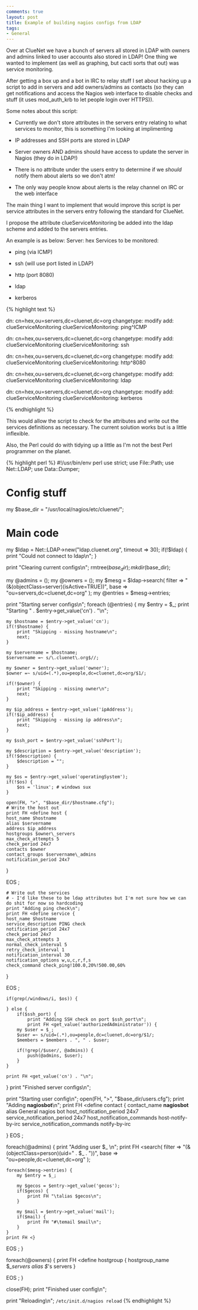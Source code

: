 ```yaml
---
comments: true
layout: post
title: Example of building nagios configs from LDAP
tags:
- General
---
```


Over at ClueNet we have a bunch of servers all stored in LDAP with owners and admins linked to user accounts also stored in LDAP! One thing we wanted to implement (as well as graphing, but cacti sorts that out) was service monitoring.

After getting a box up and a bot in IRC to relay stuff I set about hacking up a script to add in servers and add owners/admins as contacts (so they can get notifications and access the Nagios web interface to disable checks and stuff (it uses mod_auth_krb to let people login over HTTPS)).

Some notes about this script:



    
  * Currently we don't store attributes in the servers entry relating to what services to monitor, this is something I'm looking at implimenting

    
  * IP addresses and SSH ports are stored in LDAP

    
  * Server owners AND admins should have access to update the server in Nagios (they do in LDAP!)

    
  * There is no attribute under the users entry to determine if we _should_ notify them about alerts so we don't atm!

    
  * The only way people know about alerts is the relay channel on IRC or the web interface


The main thing I want to implement that would improve this script is per service attributes in the servers entry following the standard for ClueNet.

I propose the attribute clueServiceMonitoring be added into the ldap scheme and added to the servers entries.

An example is as below:
Server: hex
Services to be monitored:

    
  * ping (via ICMP)

    
  * ssh (will use port listed in LDAP)

    
  * http (port 8080)

    
  * ldap

    
  * kerberos


{% highlight text %}

dn: cn=hex,ou=servers,dc=cluenet,dc=org
 changetype: modify
 add: clueServiceMonitoring
 clueServiceMonitoring: ping^ICMP

dn: cn=hex,ou=servers,dc=cluenet,dc=org
 changetype: modify
 add: clueServiceMonitoring
 clueServiceMonitoring: ssh

dn: cn=hex,ou=servers,dc=cluenet,dc=org
 changetype: modify
 add: clueServiceMonitoring
 clueServiceMonitoring: http^8080

dn: cn=hex,ou=servers,dc=cluenet,dc=org
 changetype: modify
 add: clueServiceMonitoring
 clueServiceMonitoring: ldap

dn: cn=hex,ou=servers,dc=cluenet,dc=org
 changetype: modify
 add: clueServiceMonitoring
 clueServiceMonitoring: kerberos

{% endhighlight %}

This would allow the script to check for the attributes and write out the services definitions as necessary. The current solution works but is a little inflexible.

Also, the Perl could do with tidying up a little as I'm not the best Perl programmer on the planet.

{% highlight perl %}
#!/usr/bin/env perl
use strict;
use File::Path;
use Net::LDAP;
use Data::Dumper;

# Config stuff
my $base_dir = "/usr/local/nagios/etc/cluenet/";

# Main code
my $ldap = Net::LDAP->new("ldap.cluenet.org", timeout => 30);
if(!$ldap) {
    print "Could not connect to ldap\n";
}

print "Clearing current configs\n";
rmtree($base_dir);
mkdir($base_dir);

my @admins = ();
my @owners = ();
my $mesg = $ldap->search(
    filter => "(&(objectClass=server)(isActive=TRUE))",
    base => "ou=servers,dc=cluenet,dc=org"
);
my @entries = $mesg->entries;

print "Starting server configs\n";
foreach (@entries) {
    my $entry = $_;
    print "Starting " . $entry->get_value('cn') . "\n";

    my $hostname = $entry->get_value('cn');
    if(!$hostname) {
        print "Skipping - missing hostname\n";
        next;
    }

    my $servername = $hostname;
    $servername =~ s/\.cluenet\.org$//;

    my $owner = $entry->get_value('owner');
    $owner =~ s/uid=(.*),ou=people,dc=cluenet,dc=org/$1/;

    if(!$owner) {
        print "Skipping - missing owner\n";
        next;
    }

    my $ip_address = $entry->get_value('ipAddress');
    if(!$ip_address) {
        print "Skipping - missing ip address\n";
        next;
    }

    my $ssh_port = $entry->get_value('sshPort');

    my $description = $entry->get_value('description');
    if(!$description) {
        $description = "";
    }

    my $os = $entry->get_value('operatingSystem');
    if(!$os) {
        $os = 'linux'; # windows sux
    }

    open(FH, ">", "$base_dir/$hostname.cfg");
    # Write the host out
    print FH <define host {
    host_name $hostname
    alias $servername
    address $ip_address
    hostgroups $owner\_servers
    max_check_attempts 5
    check_period 24x7
    contacts $owner
    contact_groups $servername\_admins
    notification_period 24x7
}

EOS
;

    # Write out the services
    # - I'd like these to be ldap attributes but I'm not sure how we can do shit for now so hardcoding
    print "Adding ping check\n";
    print FH <define service {
    host_name $hostname
    service_description PING check
    notification_period 24x7
    check_period 24x7
    max_check_attempts 3
    normal_check_interval 5
    retry_check_interval 1
    notification_interval 30
    notification_options w,u,c,r,f,s
    check_command check_ping!100.0,20%!500.00,60%
}

EOS
;

    if(grep(/windows/i, $os)) {

    } else {
        if($ssh_port) {
            print "Adding SSH check on port $ssh_port\n";
            print FH <get_value('authorizedAdministrator')) {
        my $user = $_;
        $user =~ s/uid=(.*),ou=people,dc=cluenet,dc=org/$1/;
        $members = $members . ", " . $user;

        if(!grep(/$user/, @admins)) {
            push(@admins, $user);
        }
    }

    print FH <get_value('cn') . "\n";
}
print "Finished server configs\n";

print "Starting user config\n";
open(FH, ">", "$base_dir/users.cfg");
print "Adding __nagiosbot__\n";
print FH <define contact {
    contact_name __nagiosbot__
    alias General nagios bot
    host_notification_period 24x7
    service_notification_period 24x7
    host_notification_commands host-notify-by-irc
    service_notification_commands notify-by-irc

}
EOS
;

foreach(@admins) {
    print "Adding user $_ \n";
    print FH <search(
        filter => "(&(objectClass=person)(uid=" . $_ . "))",
        base => "ou=people,dc=cluenet,dc=org"
    );

    foreach($mesg->entries) {
        my $entry = $_;

        my $gecos = $entry->get_value('gecos');
        if($gecos) {
            print FH "\talias $gecos\n";
        }

        my $mail = $entry->get_value('mail');
        if($mail) {
            print FH "#\temail $mail\n";
        }
    }
    print FH <}

EOS
;
}

foreach(@owners) {
    print FH <define hostgroup {
    hostgroup_name $_\_servers
    alias $_\'s servers
}

EOS
;
}

close(FH);
print "Finished user config\n";

print "Reloading\n";
`/etc/init.d/nagios reload`
{% endhighlight %}
